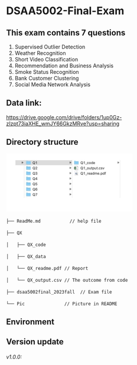 # DSAA5002-Final-Exam
## This exam contains 7 questions

1. Supervised Outlier Detection 
2. Weather Recognition 
3. Short Video Classification
4. Recommendation and Business Analysis
5. Smoke Status Recognition 
6. Bank Customer Clustering
7. Social Media Network Analysis

## Data link:
https://drive.google.com/drive/folders/1up0Gz-zIzpt73iaXHE_wmJY66GkzMRve?usp=sharing

## Directory structure
![dict_structure.png](pic%2Fdict_structure.png)
    
    ├── ReadMe.md           // help file

    ├── QX             

    │   ├── QX_code   

    │   ├── QX_data

    │   └── QX_readme.pdf // Report

    │   └── QX_output.csv // The outcome from code

    ├── dsaa5002final_2023fall  // Exam file

    └── Pic               // Picture in README


## Environment

## Version update
###### v1.0.0:
